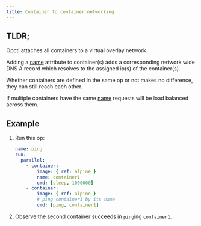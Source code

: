 ```yaml
---
title: Container to container networking
---
```


## TLDR;
Opctl attaches all containers to a virtual overlay network.  

Adding a [name](../../reference/opspec/op.yml/call/container/index.md#name) attribute to container(s) adds a corresponding network wide DNS A record which resolves to the assigned ip(s) of the container(s).

Whether containers are defined in the same op or not makes no difference, they can still reach each other.

If multiple containers have the same [name](../../reference/opspec/op.yml/call/container/index.md#name) requests will be load balanced across them.

## Example
1. Run this op:
    ```yaml
    name: ping
    run:
      parallel:
        - container:
            image: { ref: alpine }
            name: container1
            cmd: [sleep, 1000000]
        - container:
            image: { ref: alpine }
            # ping container1 by its name
            cmd: [ping, container1]
    ```

1. Observe the second container succeeds in `ping`ing `container1`. 
